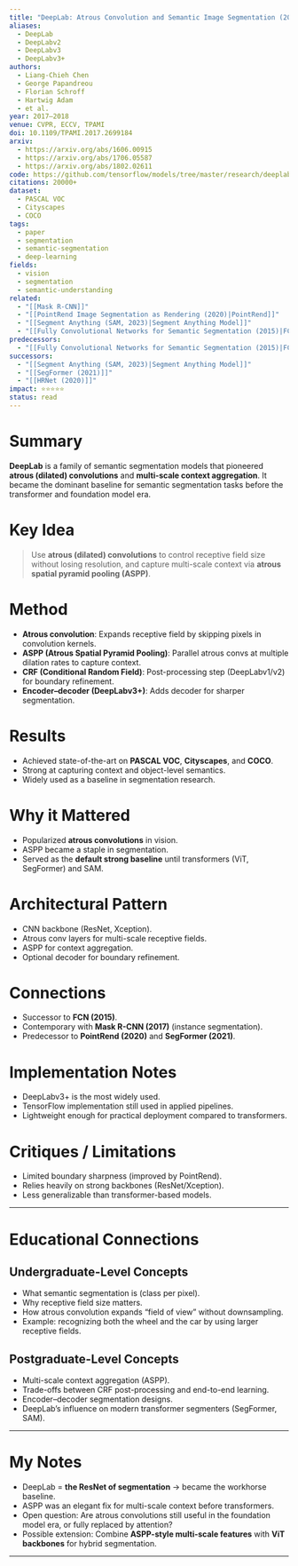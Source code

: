 ```yaml
---
title: "DeepLab: Atrous Convolution and Semantic Image Segmentation (2017–2018)"
aliases:
  - DeepLab
  - DeepLabv2
  - DeepLabv3
  - DeepLabv3+
authors:
  - Liang-Chieh Chen
  - George Papandreou
  - Florian Schroff
  - Hartwig Adam
  - et al.
year: 2017–2018
venue: CVPR, ECCV, TPAMI
doi: 10.1109/TPAMI.2017.2699184
arxiv:
  - https://arxiv.org/abs/1606.00915
  - https://arxiv.org/abs/1706.05587
  - https://arxiv.org/abs/1802.02611
code: https://github.com/tensorflow/models/tree/master/research/deeplab
citations: 20000+
dataset:
  - PASCAL VOC
  - Cityscapes
  - COCO
tags:
  - paper
  - segmentation
  - semantic-segmentation
  - deep-learning
fields:
  - vision
  - segmentation
  - semantic-understanding
related:
  - "[[Mask R-CNN]]"
  - "[[PointRend Image Segmentation as Rendering (2020)|PointRend]]"
  - "[[Segment Anything (SAM, 2023)|Segment Anything Model]]"
  - "[[Fully Convolutional Networks for Semantic Segmentation (2015)|FCN]]"
predecessors:
  - "[[Fully Convolutional Networks for Semantic Segmentation (2015)|FCN]]"
successors:
  - "[[Segment Anything (SAM, 2023)|Segment Anything Model]]"
  - "[[SegFormer (2021)]]"
  - "[[HRNet (2020)]]"
impact: ⭐⭐⭐⭐⭐
status: read
---
```


# Summary
**DeepLab** is a family of semantic segmentation models that pioneered **atrous (dilated) convolutions** and **multi-scale context aggregation**. It became the dominant baseline for semantic segmentation tasks before the transformer and foundation model era.

# Key Idea
> Use **atrous (dilated) convolutions** to control receptive field size without losing resolution, and capture multi-scale context via **atrous spatial pyramid pooling (ASPP)**.

# Method
- **Atrous convolution**: Expands receptive field by skipping pixels in convolution kernels.  
- **ASPP (Atrous Spatial Pyramid Pooling)**: Parallel atrous convs at multiple dilation rates to capture context.  
- **CRF (Conditional Random Field)**: Post-processing step (DeepLabv1/v2) for boundary refinement.  
- **Encoder–decoder (DeepLabv3+)**: Adds decoder for sharper segmentation.  

# Results
- Achieved state-of-the-art on **PASCAL VOC**, **Cityscapes**, and **COCO**.  
- Strong at capturing context and object-level semantics.  
- Widely used as a baseline in segmentation research.  

# Why it Mattered
- Popularized **atrous convolutions** in vision.  
- ASPP became a staple in segmentation.  
- Served as the **default strong baseline** until transformers (ViT, SegFormer) and SAM.  

# Architectural Pattern
- CNN backbone (ResNet, Xception).  
- Atrous conv layers for multi-scale receptive fields.  
- ASPP for context aggregation.  
- Optional decoder for boundary refinement.  

# Connections
- Successor to **FCN (2015)**.  
- Contemporary with **Mask R-CNN (2017)** (instance segmentation).  
- Predecessor to **PointRend (2020)** and **SegFormer (2021)**.  

# Implementation Notes
- DeepLabv3+ is the most widely used.  
- TensorFlow implementation still used in applied pipelines.  
- Lightweight enough for practical deployment compared to transformers.  

# Critiques / Limitations
- Limited boundary sharpness (improved by PointRend).  
- Relies heavily on strong backbones (ResNet/Xception).  
- Less generalizable than transformer-based models.  

---

# Educational Connections

## Undergraduate-Level Concepts
- What semantic segmentation is (class per pixel).  
- Why receptive field size matters.  
- How atrous convolution expands “field of view” without downsampling.  
- Example: recognizing both the wheel and the car by using larger receptive fields.  

## Postgraduate-Level Concepts
- Multi-scale context aggregation (ASPP).  
- Trade-offs between CRF post-processing and end-to-end learning.  
- Encoder–decoder segmentation designs.  
- DeepLab’s influence on modern transformer segmenters (SegFormer, SAM).  

---

# My Notes
- DeepLab = **the ResNet of segmentation** → became the workhorse baseline.  
- ASPP was an elegant fix for multi-scale context before transformers.  
- Open question: Are atrous convolutions still useful in the foundation model era, or fully replaced by attention?  
- Possible extension: Combine **ASPP-style multi-scale features** with **ViT backbones** for hybrid segmentation.  

---
